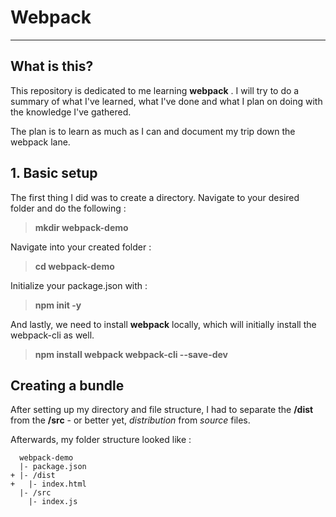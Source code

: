 # Webpack 
_______________________

## What is this?

This repository is dedicated to me learning **webpack** .
I will try to do a summary of what I've learned, what I've done and what I plan on doing with the knowledge I've gathered. 

The plan is to learn as much as I can and document my trip down the webpack lane. 

## 1. Basic setup

The first thing I did was to create a directory.
Navigate to your desired folder and do the following : 
> **mkdir webpack-demo**

Navigate into your created folder :
> **cd webpack-demo**

Initialize your package.json with : 
> **npm init -y**

And lastly, we need to install **webpack** locally, which will initially install the webpack-cli as well. 
> **npm install webpack webpack-cli --save-dev** 

## Creating a bundle

After setting up my directory and file structure, I had to separate the **/dist** from the **/src** - or better yet, *distribution* from *source* files. 

Afterwards, my folder structure looked like : 

```
  webpack-demo
  |- package.json
+ |- /dist
+   |- index.html
  |- /src
    |- index.js
```
